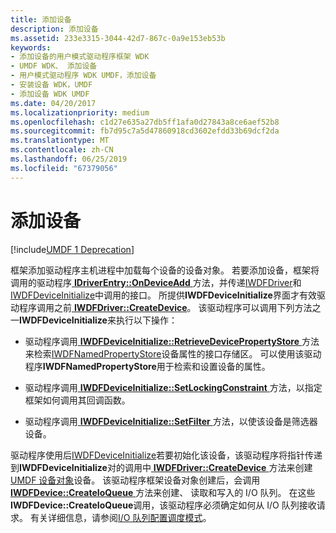 ```yaml
---
title: 添加设备
description: 添加设备
ms.assetid: 233e3315-3044-42d7-867c-0a9e153eb53b
keywords:
- 添加设备的用户模式驱动程序框架 WDK
- UMDF WDK、 添加设备
- 用户模式驱动程序 WDK UMDF，添加设备
- 安装设备 WDK，UMDF
- 添加设备 WDK UMDF
ms.date: 04/20/2017
ms.localizationpriority: medium
ms.openlocfilehash: c1d27e635a27db5ff1afa0d27843a8ce6aef52b8
ms.sourcegitcommit: fb7d95c7a5d47860918cd3602efdd33b69dcf2da
ms.translationtype: MT
ms.contentlocale: zh-CN
ms.lasthandoff: 06/25/2019
ms.locfileid: "67379056"
---
```

# <a name="adding-a-device"></a>添加设备


[!include[UMDF 1 Deprecation](../umdf-1-deprecation.md)]

框架添加驱动程序主机进程中加载每个设备的设备对象。 若要添加设备，框架将调用的驱动程序[ **IDriverEntry::OnDeviceAdd** ](https://docs.microsoft.com/windows-hardware/drivers/ddi/content/wudfddi/nf-wudfddi-idriverentry-ondeviceadd)方法，并传递[IWDFDriver](https://docs.microsoft.com/windows-hardware/drivers/ddi/content/wudfddi/nn-wudfddi-iwdfdriver)和[IWDFDeviceInitialize](https://docs.microsoft.com/windows-hardware/drivers/ddi/content/wudfddi/nn-wudfddi-iwdfdeviceinitialize)中调用的接口。 所提供**IWDFDeviceInitialize**界面才有效驱动程序调用之前[ **IWDFDriver::CreateDevice**](https://docs.microsoft.com/windows-hardware/drivers/ddi/content/wudfddi/nf-wudfddi-iwdfdriver-createdevice)。 该驱动程序可以调用下列方法之一**IWDFDeviceInitialize**来执行以下操作：

-   驱动程序调用[ **IWDFDeviceInitialize::RetrieveDevicePropertyStore** ](https://docs.microsoft.com/windows-hardware/drivers/ddi/content/wudfddi/nf-wudfddi-iwdfdeviceinitialize-retrievedevicepropertystore)方法来检索[IWDFNamedPropertyStore](https://docs.microsoft.com/windows-hardware/drivers/ddi/content/wudfddi/nn-wudfddi-iwdfnamedpropertystore)设备属性的接口存储区。 可以使用该驱动程序**IWDFNamedPropertyStore**用于检索和设置设备的属性。

-   驱动程序调用[ **IWDFDeviceInitialize::SetLockingConstraint** ](https://docs.microsoft.com/windows-hardware/drivers/ddi/content/wudfddi/nf-wudfddi-iwdfdeviceinitialize-setlockingconstraint)方法，以指定框架如何调用其回调函数。

-   驱动程序调用[ **IWDFDeviceInitialize::SetFilter** ](https://docs.microsoft.com/windows-hardware/drivers/ddi/content/wudfddi/nf-wudfddi-iwdfdeviceinitialize-setfilter)方法，以使该设备是筛选器设备。

驱动程序使用后[IWDFDeviceInitialize](https://docs.microsoft.com/windows-hardware/drivers/ddi/content/wudfddi/nn-wudfddi-iwdfdeviceinitialize)若要初始化该设备，该驱动程序将指针传递到**IWDFDeviceInitialize**对的调用中[ **IWDFDriver::CreateDevice** ](https://docs.microsoft.com/windows-hardware/drivers/ddi/content/wudfddi/nf-wudfddi-iwdfdriver-createdevice)方法来创建[UMDF 设备对象](framework-device-object.md)设备。 该驱动程序框架设备对象创建后，会调用[ **IWDFDevice::CreateIoQueue** ](https://docs.microsoft.com/windows-hardware/drivers/ddi/content/wudfddi/nf-wudfddi-iwdfdevice-createioqueue)方法来创建、 读取和写入的 I/O 队列。 在这些**IWDFDevice::CreateIoQueue**调用，该驱动程序必须确定如何从 I/O 队列接收请求。 有关详细信息，请参阅[I/O 队列配置调度模式](configuring-dispatch-mode-for-an-i-o-queue.md)。

 

 





